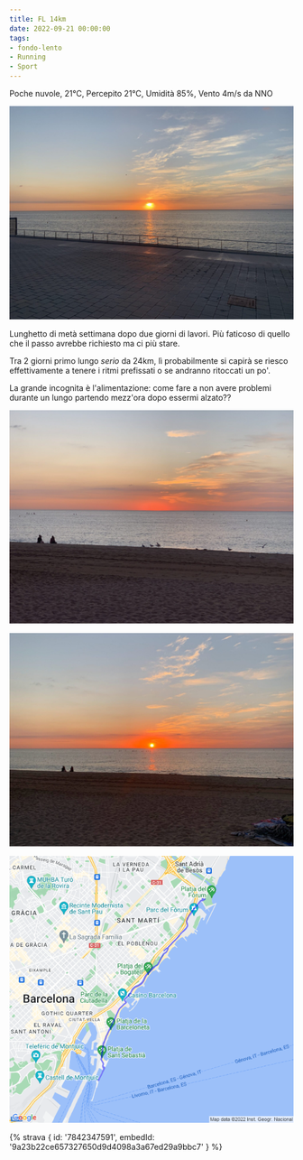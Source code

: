 ```yaml
---
title: FL 14km
date: 2022-09-21 00:00:00
tags:
- fondo-lento
- Running
- Sport
---
```


Poche nuvole, 21°C, Percepito 21°C, Umidità 85%, Vento 4m/s da NNO

![](images/IMG_0342.jpeg)

Lunghetto di metà settimana dopo due giorni di lavori. Più faticoso di quello che il passo avrebbe richiesto ma ci più stare.

Tra 2 giorni primo lungo _serio_ da 24km, lì probabilmente si capirà se riesco effettivamente a tenere i ritmi prefissati o se andranno ritoccati un po'.

La grande incognita è l'alimentazione: come fare a non avere problemi durante un lungo partendo mezz'ora dopo essermi alzato??

![](images/IMG_0337.jpeg)

![](images/IMG_0340.jpeg)

![](images/20220921-activity-map.png)

{% strava { id: '7842347591', embedId: '9a23b22ce657327650d9d4098a3a67ed29a9bbc7' } %}
